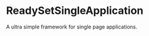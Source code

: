 ReadySetSingleApplication
=========================

A ultra simple framework for single page applications.